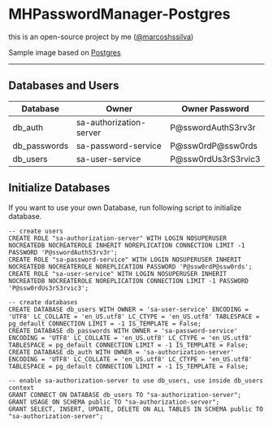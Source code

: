 # MHPasswordManager-Postgres
this is an open-source project by me ([@marcoshssilva](https://github.com/marcoshssilva))

Sample image based on [Postgres](https://hub.docker.com/_/postgres)

---
## Databases and Users

| Database     | Owner                   | Owner Password      |
|--------------|-------------------------|---------------------|
| db_auth      | sa-authorization-server | P@sswordAuthS3rv3r  |
| db_passwords | sa-password-service     | P@ssw0rdP@ssw0rds   |
| db_users     | sa-user-service         | P@ssw0rdUs3rS3rvic3 |

## Initialize Databases

If you want to use your own Database, run following script to 
initialize database.

```
-- create users
CREATE ROLE "sa-authorization-server" WITH LOGIN NOSUPERUSER NOCREATEDB NOCREATEROLE INHERIT NOREPLICATION CONNECTION LIMIT -1 PASSWORD 'P@sswordAuthS3rv3r';
CREATE ROLE "sa-password-service" WITH LOGIN NOSUPERUSER INHERIT NOCREATEDB NOCREATEROLE NOREPLICATION PASSWORD 'P@ssw0rdP@ssw0rds';
CREATE ROLE "sa-user-service" WITH LOGIN NOSUPERUSER INHERIT NOCREATEDB NOCREATEROLE NOREPLICATION CONNECTION LIMIT -1 PASSWORD 'P@ssw0rdUs3rS3rvic3';

-- create databases
CREATE DATABASE db_users WITH OWNER = 'sa-user-service' ENCODING = 'UTF8' LC_COLLATE = 'en_US.utf8' LC_CTYPE = 'en_US.utf8' TABLESPACE = pg_default CONNECTION LIMIT = -1 IS_TEMPLATE = False;
CREATE DATABASE db_passwords WITH OWNER = 'sa-password-service' ENCODING = 'UTF8' LC_COLLATE = 'en_US.utf8' LC_CTYPE = 'en_US.utf8' TABLESPACE = pg_default CONNECTION LIMIT = -1 IS_TEMPLATE = False;
CREATE DATABASE db_auth WITH OWNER = 'sa-authorization-server' ENCODING = 'UTF8' LC_COLLATE = 'en_US.utf8' LC_CTYPE = 'en_US.utf8' TABLESPACE = pg_default CONNECTION LIMIT = -1 IS_TEMPLATE = False;

-- enable sa-authorization-server to use db_users, use inside db_users context
GRANT CONNECT ON DATABASE db_users TO "sa-authorization-server";
GRANT USAGE ON SCHEMA public TO "sa-authorization-server";
GRANT SELECT, INSERT, UPDATE, DELETE ON ALL TABLES IN SCHEMA public TO "sa-authorization-server";
```
